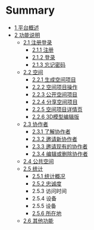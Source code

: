 # Summary

* [1  平台概述](README.md)
* [2  功能说明](chapter1.md)
  * [2.1  注册登录](chapter1/21-zhu-ce-deng-lu.md)
    * [2.1.1  注册](chapter1/21-zhu-ce-deng-lu/211-zhu-ce.md)
    * [2.1.2  登录](chapter1/21-zhu-ce-deng-lu/212-deng-lu.md)
    * [2.1.3  忘记密码](chapter1/21-zhu-ce-deng-lu/213-wang-ji-mi-ma.md)
  * [2.2  空间](chapter1/22-kong-jian.md)
    * [2.2.1  生成空间项目](chapter1/22-kong-jian/221-sheng-cheng-kong-jian-xiang-mu.md)
    * [2.2.2  空间项目操作](chapter1/22-kong-jian/222-kong-jian-xiang-mu-cao-zuo.md)
    * [2.2.3  公开空间项目](chapter1/22-kong-jian/223-gong-kai-kong-jian-xiang-mu.md)
    * [2.2.4  分享空间项目](chapter1/22-kong-jian/224-fen-xiang-kong-jian-xiang-mu.md)
    * [2.2.5  空间项目详情页](chapter1/22-kong-jian/224-kong-jian-xiang-mu-xiang-qing-ye.md)
    * [2.2.6  3D模型编辑版](chapter1/22-kong-jian/225-3d-mo-xing-bian-ji-ban.md)
  * [2.3  协作者](chapter1/23-xie-zuo-zhe.md)
    * [2.3.1  了解协作者](chapter1/231-le-jie-xie-zuo-zhe.md)
    * [2.3.2  邀请新协作者](chapter1/232-yao-qing-xin-xie-zuo-zhe.md)
    * [2.3.3  邀请现有的协作者](chapter1/233-yao-qing-xian-you-de-xie-zuo-zhe.md)
    * [2.3.4  编辑或删除协作者](chapter1/234-bian-ji-huo-shan-chu-xie-zuo-zhe.md)
  * [2.4  公共空间](chapter1/24-gong-gong-kong-jian.md)
  * [2.5  统计](chapter1/25-tong-ji.md)
    * [2.5.1  统计概况](chapter1/25-tong-ji/251-tong-ji-gai-kuang.md)
    * [2.5.2  忠诚度](chapter1/25-tong-ji/252-zhong-cheng-du.md)
    * 2.5.3  访问时间
    * 2.5.4  设备
    * 2.5.5  设备
    * [2.5.6  所在地](chapter1/25-tong-ji/256-suo-zai-di.md)
  * [2.6  其他功能](chapter1/26-qi-ta-gong-neng.md)

